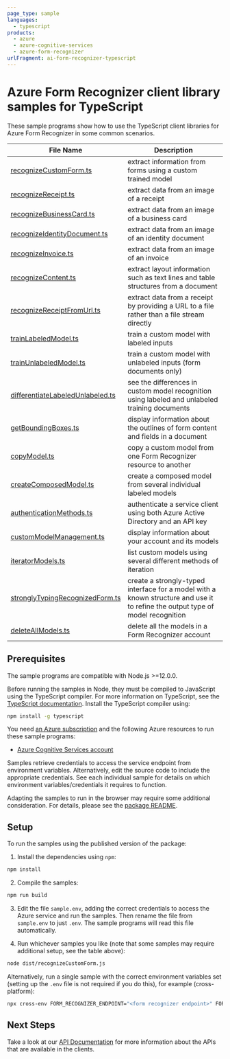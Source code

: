 ```yaml
---
page_type: sample
languages:
  - typescript
products:
  - azure
  - azure-cognitive-services
  - azure-form-recognizer
urlFragment: ai-form-recognizer-typescript
---
```


# Azure Form Recognizer client library samples for TypeScript

These sample programs show how to use the TypeScript client libraries for Azure Form Recognizer in some common scenarios.

| **File Name**                                                     | **Description**                                                                                                                |
| ----------------------------------------------------------------- | ------------------------------------------------------------------------------------------------------------------------------ |
| [recognizeCustomForm.ts][recognizecustomform]                     | extract information from forms using a custom trained model                                                                    |
| [recognizeReceipt.ts][recognizereceipt]                           | extract data from an image of a receipt                                                                                        |
| [recognizeBusinessCard.ts][recognizebusinesscard]                 | extract data from an image of a business card                                                                                  |
| [recognizeIdentityDocument.ts][recognizeidentitydocument]         | extract data from an image of an identity document                                                                             |
| [recognizeInvoice.ts][recognizeinvoice]                           | extract data from an image of an invoice                                                                                       |
| [recognizeContent.ts][recognizecontent]                           | extract layout information such as text lines and table structures from a document                                             |
| [recognizeReceiptFromUrl.ts][recognizereceiptfromurl]             | extract data from a receipt by providing a URL to a file rather than a file stream directly                                    |
| [trainLabeledModel.ts][trainlabeledmodel]                         | train a custom model with labeled inputs                                                                                       |
| [trainUnlabeledModel.ts][trainunlabeledmodel]                     | train a custom model with unlabeled inputs (form documents only)                                                               |
| [differentiateLabeledUnlabeled.ts][differentiatelabeledunlabeled] | see the differences in custom model recognition using labeled and unlabeled training documents                                 |
| [getBoundingBoxes.ts][getboundingboxes]                           | display information about the outlines of form content and fields in a document                                                |
| [copyModel.ts][copymodel]                                         | copy a custom model from one Form Recognizer resource to another                                                               |
| [createComposedModel.ts][createcomposedmodel]                     | create a composed model from several individual labeled models                                                                 |
| [authenticationMethods.ts][authenticationmethods]                 | authenticate a service client using both Azure Active Directory and an API key                                                 |
| [customModelManagement.ts][custommodelmanagement]                 | display information about your account and its models                                                                          |
| [iteratorModels.ts][iteratormodels]                               | list custom models using several different methods of iteration                                                                |
| [stronglyTypingRecognizedForm.ts][stronglytypingrecognizedform]   | create a strongly-typed interface for a model with a known structure and use it to refine the output type of model recognition |
| [deleteAllModels.ts][deleteallmodels]                             | delete all the models in a Form Recognizer account                                                                             |

## Prerequisites

The sample programs are compatible with Node.js >=12.0.0.

Before running the samples in Node, they must be compiled to JavaScript using the TypeScript compiler. For more information on TypeScript, see the [TypeScript documentation][typescript]. Install the TypeScript compiler using:

```bash
npm install -g typescript
```

You need [an Azure subscription][freesub] and the following Azure resources to run these sample programs:

- [Azure Cognitive Services account][createinstance_azurecognitiveservicesaccount]

Samples retrieve credentials to access the service endpoint from environment variables. Alternatively, edit the source code to include the appropriate credentials. See each individual sample for details on which environment variables/credentials it requires to function.

Adapting the samples to run in the browser may require some additional consideration. For details, please see the [package README][package].

## Setup

To run the samples using the published version of the package:

1. Install the dependencies using `npm`:

```bash
npm install
```

2. Compile the samples:

```bash
npm run build
```

3. Edit the file `sample.env`, adding the correct credentials to access the Azure service and run the samples. Then rename the file from `sample.env` to just `.env`. The sample programs will read this file automatically.

4. Run whichever samples you like (note that some samples may require additional setup, see the table above):

```bash
node dist/recognizeCustomForm.js
```

Alternatively, run a single sample with the correct environment variables set (setting up the `.env` file is not required if you do this), for example (cross-platform):

```bash
npx cross-env FORM_RECOGNIZER_ENDPOINT="<form recognizer endpoint>" FORM_RECOGNIZER_API_KEY="<form recognizer api key>" CUSTOM_MODEL_ID="<custom model id>" node dist/recognizeCustomForm.js
```

## Next Steps

Take a look at our [API Documentation][apiref] for more information about the APIs that are available in the clients.

[recognizecustomform]: https://github.com/Azure/azure-sdk-for-js/blob/main/sdk/formrecognizer/ai-form-recognizer/samples/v3/typescript/src/recognizeCustomForm.ts
[recognizereceipt]: https://github.com/Azure/azure-sdk-for-js/blob/main/sdk/formrecognizer/ai-form-recognizer/samples/v3/typescript/src/recognizeReceipt.ts
[recognizebusinesscard]: https://github.com/Azure/azure-sdk-for-js/blob/main/sdk/formrecognizer/ai-form-recognizer/samples/v3/typescript/src/recognizeBusinessCard.ts
[recognizeidentitydocument]: https://github.com/Azure/azure-sdk-for-js/blob/main/sdk/formrecognizer/ai-form-recognizer/samples/v3/typescript/src/recognizeIdentityDocument.ts
[recognizeinvoice]: https://github.com/Azure/azure-sdk-for-js/blob/main/sdk/formrecognizer/ai-form-recognizer/samples/v3/typescript/src/recognizeInvoice.ts
[recognizecontent]: https://github.com/Azure/azure-sdk-for-js/blob/main/sdk/formrecognizer/ai-form-recognizer/samples/v3/typescript/src/recognizeContent.ts
[recognizereceiptfromurl]: https://github.com/Azure/azure-sdk-for-js/blob/main/sdk/formrecognizer/ai-form-recognizer/samples/v3/typescript/src/recognizeReceiptFromUrl.ts
[trainlabeledmodel]: https://github.com/Azure/azure-sdk-for-js/blob/main/sdk/formrecognizer/ai-form-recognizer/samples/v3/typescript/src/trainLabeledModel.ts
[trainunlabeledmodel]: https://github.com/Azure/azure-sdk-for-js/blob/main/sdk/formrecognizer/ai-form-recognizer/samples/v3/typescript/src/trainUnlabeledModel.ts
[differentiatelabeledunlabeled]: https://github.com/Azure/azure-sdk-for-js/blob/main/sdk/formrecognizer/ai-form-recognizer/samples/v3/typescript/src/differentiateLabeledUnlabeled.ts
[getboundingboxes]: https://github.com/Azure/azure-sdk-for-js/blob/main/sdk/formrecognizer/ai-form-recognizer/samples/v3/typescript/src/getBoundingBoxes.ts
[copymodel]: https://github.com/Azure/azure-sdk-for-js/blob/main/sdk/formrecognizer/ai-form-recognizer/samples/v3/typescript/src/copyModel.ts
[createcomposedmodel]: https://github.com/Azure/azure-sdk-for-js/blob/main/sdk/formrecognizer/ai-form-recognizer/samples/v3/typescript/src/createComposedModel.ts
[authenticationmethods]: https://github.com/Azure/azure-sdk-for-js/blob/main/sdk/formrecognizer/ai-form-recognizer/samples/v3/typescript/src/authenticationMethods.ts
[custommodelmanagement]: https://github.com/Azure/azure-sdk-for-js/blob/main/sdk/formrecognizer/ai-form-recognizer/samples/v3/typescript/src/customModelManagement.ts
[iteratormodels]: https://github.com/Azure/azure-sdk-for-js/blob/main/sdk/formrecognizer/ai-form-recognizer/samples/v3/typescript/src/iteratorModels.ts
[stronglytypingrecognizedform]: https://github.com/Azure/azure-sdk-for-js/blob/main/sdk/formrecognizer/ai-form-recognizer/samples/v3/typescript/src/stronglyTypingRecognizedForm.ts
[deleteallmodels]: https://github.com/Azure/azure-sdk-for-js/blob/main/sdk/formrecognizer/ai-form-recognizer/samples/v3/typescript/src/deleteAllModels.ts
[apiref]: https://docs.microsoft.com/javascript/api/@azure/ai-form-recognizer
[freesub]: https://azure.microsoft.com/free/
[createinstance_azurecognitiveservicesaccount]: https://docs.microsoft.com/azure/cognitive-services/cognitive-services-apis-create-account
[package]: https://github.com/Azure/azure-sdk-for-js/tree/main/sdk/formrecognizer/ai-form-recognizer/README.md
[typescript]: https://www.typescriptlang.org/docs/home.html
